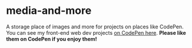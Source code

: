 # media-and-more
A storage place of images and more for projects on places like CodePen. You can see my front-end web dev projects [on CodePen here](https://codepen.io/WebCoder49). **Please like them on CodePen if you enjoy them!**
